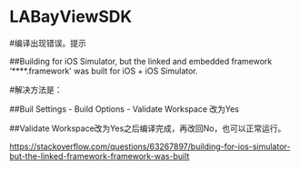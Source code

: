 # LABayViewSDK

#编译出现错误。提示

##Building for iOS Simulator, but the linked and embedded framework ‘****.framework' was built for iOS + iOS Simulator.


#解决方法是：

##Buil Settings - Build Options - Validate Workspace 改为Yes

##Validate Workspace改为Yes之后编译完成，再改回No，也可以正常运行。

https://stackoverflow.com/questions/63267897/building-for-ios-simulator-but-the-linked-framework-framework-was-built
